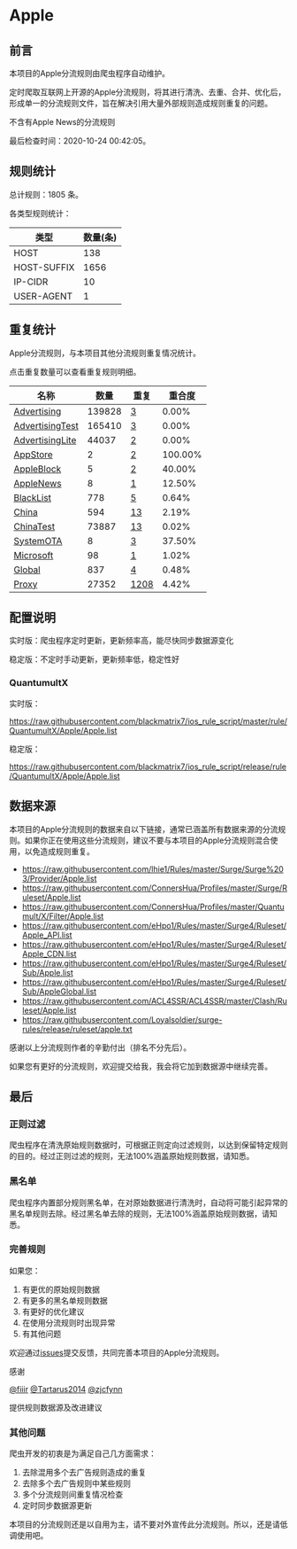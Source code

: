 # Apple

## 前言

本项目的Apple分流规则由爬虫程序自动维护。

定时爬取互联网上开源的Apple分流规则，将其进行清洗、去重、合并、优化后，形成单一的分流规则文件，旨在解决引用大量外部规则造成规则重复的问题。

不含有Apple News的分流规则



最后检查时间：2020-10-24 00:42:05。

## 规则统计

总计规则：1805 条。

各类型规则统计：

| 类型 | 数量(条) |
| ---- | ---- |
| HOST | 138 |
| HOST-SUFFIX | 1656 |
| IP-CIDR | 10 |
| USER-AGENT | 1 |
## 重复统计

Apple分流规则，与本项目其他分流规则重复情况统计。

点击重复数量可以查看重复规则明细。

| 名称 | 数量 | 重复 | 重合度 |
| ---- | ---- | ---- | ------ |
|  [Advertising](https://github.com/blackmatrix7/ios_rule_script/tree/master/rule/QuantumultX/Advertising)    | 139828   | [3](https://github.com/blackmatrix7/ios_rule_script/tree/master/rule/QuantumultX/Apple/Repeat/Advertising.list)   |   0.00%  |
|  [AdvertisingTest](https://github.com/blackmatrix7/ios_rule_script/tree/master/rule/QuantumultX/AdvertisingTest)    | 165410   | [3](https://github.com/blackmatrix7/ios_rule_script/tree/master/rule/QuantumultX/Apple/Repeat/AdvertisingTest.list)   |   0.00%  |
|  [AdvertisingLite](https://github.com/blackmatrix7/ios_rule_script/tree/master/rule/QuantumultX/AdvertisingLite)    | 44037   | [2](https://github.com/blackmatrix7/ios_rule_script/tree/master/rule/QuantumultX/Apple/Repeat/AdvertisingLite.list)   |   0.00%  |
|  [AppStore](https://github.com/blackmatrix7/ios_rule_script/tree/master/rule/QuantumultX/AppStore)    | 2   | [2](https://github.com/blackmatrix7/ios_rule_script/tree/master/rule/QuantumultX/Apple/Repeat/AppStore.list)   |   100.00%  |
|  [AppleBlock](https://github.com/blackmatrix7/ios_rule_script/tree/master/rule/QuantumultX/AppleBlock)    | 5   | [2](https://github.com/blackmatrix7/ios_rule_script/tree/master/rule/QuantumultX/Apple/Repeat/AppleBlock.list)   |   40.00%  |
|  [AppleNews](https://github.com/blackmatrix7/ios_rule_script/tree/master/rule/QuantumultX/AppleNews)    | 8   | [1](https://github.com/blackmatrix7/ios_rule_script/tree/master/rule/QuantumultX/Apple/Repeat/AppleNews.list)   |   12.50%  |
|  [BlackList](https://github.com/blackmatrix7/ios_rule_script/tree/master/rule/QuantumultX/BlackList)    | 778   | [5](https://github.com/blackmatrix7/ios_rule_script/tree/master/rule/QuantumultX/Apple/Repeat/BlackList.list)   |   0.64%  |
|  [China](https://github.com/blackmatrix7/ios_rule_script/tree/master/rule/QuantumultX/China)    | 594   | [13](https://github.com/blackmatrix7/ios_rule_script/tree/master/rule/QuantumultX/Apple/Repeat/China.list)   |   2.19%  |
|  [ChinaTest](https://github.com/blackmatrix7/ios_rule_script/tree/master/rule/QuantumultX/ChinaTest)    | 73887   | [13](https://github.com/blackmatrix7/ios_rule_script/tree/master/rule/QuantumultX/Apple/Repeat/ChinaTest.list)   |   0.02%  |
|  [SystemOTA](https://github.com/blackmatrix7/ios_rule_script/tree/master/rule/QuantumultX/SystemOTA)    | 8   | [3](https://github.com/blackmatrix7/ios_rule_script/tree/master/rule/QuantumultX/Apple/Repeat/SystemOTA.list)   |   37.50%  |
|  [Microsoft](https://github.com/blackmatrix7/ios_rule_script/tree/master/rule/QuantumultX/Microsoft)    | 98   | [1](https://github.com/blackmatrix7/ios_rule_script/tree/master/rule/QuantumultX/Apple/Repeat/Microsoft.list)   |   1.02%  |
|  [Global](https://github.com/blackmatrix7/ios_rule_script/tree/master/rule/QuantumultX/Global)    | 837   | [4](https://github.com/blackmatrix7/ios_rule_script/tree/master/rule/QuantumultX/Apple/Repeat/Global.list)   |   0.48%  |
|  [Proxy](https://github.com/blackmatrix7/ios_rule_script/tree/master/rule/QuantumultX/Proxy)    | 27352   | [1208](https://github.com/blackmatrix7/ios_rule_script/tree/master/rule/QuantumultX/Apple/Repeat/Proxy.list)   |   4.42%  |
## 配置说明

实时版：爬虫程序定时更新，更新频率高，能尽快同步数据源变化

稳定版：不定时手动更新，更新频率低，稳定性好

### QuantumultX 
实时版：

https://raw.githubusercontent.com/blackmatrix7/ios_rule_script/master/rule/QuantumultX/Apple/Apple.list

稳定版：

https://raw.githubusercontent.com/blackmatrix7/ios_rule_script/release/rule/QuantumultX/Apple/Apple.list

## 数据来源

本项目的Apple分流规则的数据来自以下链接，通常已涵盖所有数据来源的分流规则。如果你正在使用这些分流规则，建议不要与本项目的Apple分流规则混合使用，以免造成规则重复。

- https://raw.githubusercontent.com/lhie1/Rules/master/Surge/Surge%203/Provider/Apple.list
- https://raw.githubusercontent.com/ConnersHua/Profiles/master/Surge/Ruleset/Apple.list
- https://raw.githubusercontent.com/ConnersHua/Profiles/master/Quantumult/X/Filter/Apple.list
- https://raw.githubusercontent.com/eHpo1/Rules/master/Surge4/Ruleset/Apple_API.list
- https://raw.githubusercontent.com/eHpo1/Rules/master/Surge4/Ruleset/Apple_CDN.list
- https://raw.githubusercontent.com/eHpo1/Rules/master/Surge4/Ruleset/Sub/Apple.list
- https://raw.githubusercontent.com/eHpo1/Rules/master/Surge4/Ruleset/Sub/AppleGlobal.list
- https://raw.githubusercontent.com/ACL4SSR/ACL4SSR/master/Clash/Ruleset/Apple.list
- https://raw.githubusercontent.com/Loyalsoldier/surge-rules/release/ruleset/apple.txt


感谢以上分流规则作者的辛勤付出（排名不分先后）。

如果您有更好的分流规则，欢迎提交给我，我会将它加到数据源中继续完善。

## 最后

### 正则过滤

爬虫程序在清洗原始规则数据时，可根据正则定向过滤规则，以达到保留特定规则的目的。经过正则过滤的规则，无法100%涵盖原始规则数据，请知悉。

### 黑名单

爬虫程序内置部分规则黑名单，在对原始数据进行清洗时，自动将可能引起异常的黑名单规则去除。经过黑名单去除的规则，无法100%涵盖原始规则数据，请知悉。

### 完善规则

如果您：

1. 有更优的原始规则数据
2. 有更多的黑名单规则数据
3. 有更好的优化建议
4. 在使用分流规则时出现异常
5. 有其他问题

欢迎通过[issues](https://github.com/blackmatrix7/ios_rule_script/issues/new)提交反馈，共同完善本项目的Apple分流规则。

感谢

[@fiiir](https://github.com/fiiir) [@Tartarus2014](https://github.com/Tartarus2014) [@zjcfynn](https://github.com/zjcfynn) 

提供规则数据源及改进建议

### 其他问题

爬虫开发的初衷是为满足自己几方面需求：

1. 去除混用多个去广告规则造成的重复
2. 去除多个去广告规则中某些规则
3. 多个分流规则间重复情况检查
4. 定时同步数据源更新

本项目的分流规则还是以自用为主，请不要对外宣传此分流规则。所以，还是请低调使用吧。